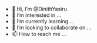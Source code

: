 - 👋 Hi, I’m @DinithYasiru
- 👀 I’m interested in ...
- 🌱 I’m currently learning ...
- 💞️ I’m looking to collaborate on ...
- 📫 How to reach me ...

<!---
DinithYasiru/DinithYasiru is a ✨ special ✨ repository because its `README.md` (this file) appears on your GitHub profile.
You can click the Preview link to take a look at your changes.
--->
